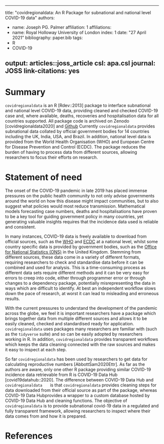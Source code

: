 
---
title: "covidregionaldata: An R Package for subnational and national level COVID-19 data"
authors:
  - name: Joseph PG. Palmer
    affiliation: 1
affiliations:
 - name: Royal Holloway University of London
   index: 1
date: "27 April 2021"
bibliography: paper.bib
tags:
  - R
  - COVID-19

output: articles::joss_article
csl: apa.csl
journal: JOSS
link-citations: yes
---

# Summary 

`covidregionaldata` is an R [Rdev::2013] package to interface subnational and national level COVID-19 data, providing cleaned and checked COVID-19 case and, where available, deaths, recoveries and hospitalisation data for all countries supported. All package code is archived on Zenodo [covidregionaldata2020] and [Github](https://github.com/epiforecasts/covidregionaldata) Currently `covidregionaldata` provides subnational data collated by official government bodies for 14 countries including the UK, India, USA, and Brazil. In addition, national level data is provided from the World Health Organisation (WHO) and European Centre for Disease Prevention and Control (ECDC). The package reduces the burden of having to process data from different sources, allowing researchers to focus their efforts on research. 

# Statement of need 

The onset of the COVID-19 pandemic in late 2019 has placed immense pressures on the public health community to not only advise governments around the world on how this disease might impact communities, but to also suggest what policies would most reduce transmission. Mathematical models forecasting case numbers, deaths and hospitalisations have proven to be a key tool for guiding government policy in many countries, yet generating valuable insights requires that the incidence data used is reliable and consistent.  

In many instances, COVID-19 data is freely available to download from official sources, such as the [WHO](https://covid19.who.int/) and [ECDC](https://www.ecdc.europa.eu/en/publications-data/download-todays-data-geographic-distribution-covid-19-cases-worldwide}) at a national level, whilst some country specific data is provided by government bodies, such as the [Office for National Statistics (ONS)](https://coronavirus.data.gov.uk/details/download}) in the United Kingdom. Stemming from different sources, these data come in a variety of different formats, requiring researchers to check and standardise data before it can be combined and used for analysis. This is a time-consuming process as different data sets require different methods and it can be very easy for errors to creep into code, either through programmer error or through changes to a dependency package, potentially misrepresenting the data in ways which are difficult to identify. At best an independent workflow slows down the pace of research, at worst it can lead to misleading and erroneous results.  

With the current pressures to understand the development of the pandemic across the globe, we feel it is important researchers have a package which brings together data from multiple different sources and allows it to be easily cleaned, checked and standardised ready for application. `covidregionaldata` uses packages many researchers are familiar with (such as the `tidyverse` suite) and so can be easily adopted by researchers working in R. In addition, `covidregionaldata` provides transparent workflows which keeps the data cleaning connected with the raw sources and makes it easy to inspect at each step. 

So far `covidregionaldata` has been used by researchers to get data for calculating reproductive numbers [AbbottSam2020Ettr]. As far as the authors are aware, only one other R package providing similar COVID-19 incidence data retrievable from R is COVID-19 Data Hub [covid19datahub::2020]. The difference between COVID-19 Data Hub and `covidregionaldata	` is that `covidregionaldata` provides cleaning steps for data downloaded from their official source as part of the package, whereas COVID-19 Data Hubprovides a wrapper to a custom database hosted by COVID-19 Data Hub and cleaning functions. The objective of `covidregionaldata` is to provide subnational covid-19 data in a regulated and fully transparent framework, allowing researchers to inspect where their data comes from and how it is prepared. 

# References
